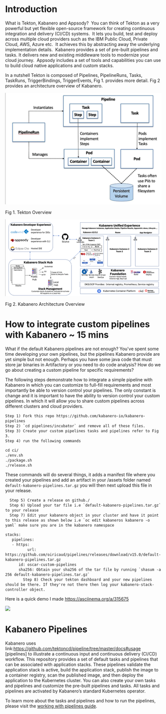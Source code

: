 # Introduction
What is Tekton, Kabanero and Appsody?  You can think of Tekton as a very powerful but yet flexible open-source framework for creating continuous integration and delivery (CI/CD) systems.  It lets you build, test and deploy across multiple cloud providers such as the IBM Public Cloud, Private Cloud, AWS, Azure etc.  It achieves this by abstracting away the underlying implementation details.  Kabanero provides a set of pre-built pipelines and tasks. It delivers new and existing middleware tools to modernize your cloud journey.  Appsody includes a set of tools and capabilities you can use to build cloud native applications and custom stacks.


In a nutshell Tekton is composed of Pipelines, PipelineRuns, Tasks, TaskRuns, TriggerBindings, TriggerEvents, Fig 1. provides more detail. Fig 2 provides an architecture overview of Kabanero.

![alt tag](img/tekton.png "Tekton") 

Fig 1. Tekton Overview

![alt tag](img/kabanero-arch.png "Kabanero") 

Fig 2. Kabanero Architecture Overview 


# How to integrate custom pipelines with Kabanero ~ 15 mins 
What if the default Kabanero pipelines are not enough? You've spent some time developing your own pipelines, but the pipelines Kabanero provide are yet simple but not enough. Perhaps you have some java code that must store jar binaries in Artifactory or you need to do code analysis? How do we go about creating a custom pipeline for specific requirements? 


The following steps demonstrate how to integrate a simple pipeline with Kabanero in which you can customize to full-fill requirements and most importantly be able to version control your pipelines. The only constant is change and it is important to have the ability to version control your custom pipelines. In which it will allow you to share custom pipelines across different clusters and cloud providers. 


    Step 1) Fork this repo https://github.com/kabanero-io/kabanero-pipelines
    Step 2) `cd pipelines/incubator` and remove all of these files.
    Step 3) Create your custom pipelines tasks and pipelines refer to Fig 3.
    Step 4) run the following commands 
  ```
  cd ci/
  ./env.sh
  ./package.sh
  ./release.sh  
  ```
These commands will do several things, it adds a manifest file where you created your pipelines and add an artifact in your /assets folder named `default-kabanero-pipelines.tar.gz` you will then next upload this file in your release.

      Step 5) Create a release on github./
      Step 6) Upload your tar file i.e `default-kabanero-pipelines.tar.gz` to your release
      Step 7) Edit your kabanero object in your cluster and have it point to this release as shown below i.e `oc edit kabaneros kabanero -o yaml` make sure you are in the kabanero namespace

```
stacks: 
   pipelines:
   - https: 
          url: https://github.com/oiricaud/pipelines/releases/download/v15.0/default-kabanero-pipelines.tar.gz
      id: oscar-custom-pipelines
      sha256: Obtain your sha256 of the tar file by running `shasum -a 256 default-kabanero-pipelines.tar.gz`
        Step 8) Check your tekton dashboard and your new pipelines should be there. If they're not there then log your kabanero-stack-controller object.        
```

Here is a quick demo I made https://asciinema.org/a/315675





![](https://raw.githubusercontent.com/kabanero-io/kabanero-website/master/src/main/content/img/Kabanero_Logo_Hero.png)

# Kabanero Pipelines

Kabanero uses link:https://github.com/tektoncd/pipeline/tree/master/docs#usage [pipelines] to illustrate a continuous input and continuous delivery (CI/CD) workflow. This repository provides a set of default tasks and pipelines that can be associated with application stacks. These pipelines validate the application stack is active, build the application stack, publish the image to a container registry, scan the published image, and then deploy the application to the Kubernetes cluster. You can also create your own tasks and pipelines and customize the pre-built pipelines and tasks. All tasks and pipelines are activated by Kabanero’s standard Kubernetes operator.

To learn more about the tasks and pipelines and how to run the pipelines, please visit the [working with pipelines guide](https://kabanero.io/guides/working-with-pipelines/).
